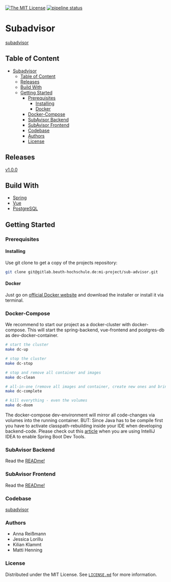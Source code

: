 [![The MIT License](https://img.shields.io/badge/license-MIT-yellowgreen.svg?style=flat-square)]()
[![pipeline status](https://gitlab.beuth-hochschule.de/mi-project/sub-advisor/badges/master/pipeline.svg)](https://gitlab.beuth-hochschule.de/mi-project/sub-advisor/-/commits/master)

# Subadvisor

[subadvisor](https://subadvisor.herokuapp.com)

## Table of Content

- [Subadvisor](#subadvisor)
  - [Table of Content](#table-of-content)
  - [Releases](#releases)
  - [Build With](#build-with)
  - [Getting Started](#getting-started)
    - [Prerequisites](#prerequisites)
      - [Installing](#installing)
      - [Docker](#docker)
    - [Docker-Compose](#docker-compose)
    - [SubAvisor Backend](#subavisor-backend)
    - [SubAvisor Frontend](#subavisor-frontend)
    - [Codebase](#codebase)
    - [Authors](#authors)
    - [License](#license)

## Releases

[v1.0.0](https://gitlab.beuth-hochschule.de/mi-project/sub-advisor/-/releases/v1.0.0)

## Build With

- [Spring](https://spring.io "Spring's Homepage")
- [Vue](https://vuejs.org "Vue's Homepage")
- [PostgreSQL](https://www.postgresql.org, "PostgreSQL's Homepage")

## Getting Started

### Prerequisites

#### Installing

Use git clone to get a copy of the projects repository:

```bash
git clone git@gitlab.beuth-hochschule.de:mi-project/sub-advisor.git

```

#### Docker

Just go on [official Docker website](https://docs.docker.com/engine/install/) and download the installer or install it via terminal.

### Docker-Compose

We recommend to start our project as a docker-cluster with docker-compose.
This will start the spring-backend, vue-frontend and postgres-db as dev-docker-container.

```bash
# start the cluster
make dc-up

# stop the cluster
make dc-stop

# stop and remove all container and images
make dc-clean

# all-in-one (remove all images and container, create new ones and bring them up)
make dc-complete

# kill everything - even the volumes
make dc-doom
```

The docker-compose dev-environment will mirror all code-changes via volumes into the running container. BUT: Since Java
has to be compile first you have to activate classpath-rebuilding inside your IDE when developing backend-code.
Please check out this [article](https://mkyong.com/spring-boot/intellij-idea-spring-boot-template-reload-is-not-working/ "BACKEND REAMDE")
when you are using IntelliJ IDEA to enable Spring Boot Dev Tools.

### SubAvisor Backend

Read the [READme!](./backend/README.md "BACKEND REAMDE")

### SubAvisor Frontend

Read the [READme!](./frontend/README.md "FRONTEND REAMDE")

### Codebase

[subadvisor](https://gitlab.beuth-hochschule.de/mi-project/sub-advisor)

### Authors

- Anna Reißmann
- Jessica Lorillu
- Kilian Klammt
- Matti Henning

### License

Distributed under the MIT License. See [`LICENSE.md`]() for more information.
